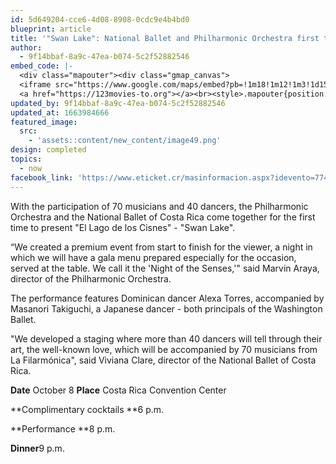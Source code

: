 ```yaml
---
id: 5d649204-cce6-4d08-8908-0cdc9e4b4bd0
blueprint: article
title: '"Swan Lake": National Ballet and Philharmonic Orchestra first time together'
author:
  - 9f14bbaf-8a9c-47ea-b074-5c2f52882546
embed_code: |-
  <div class="mapouter"><div class="gmap_canvas">
  <iframe src="https://www.google.com/maps/embed?pb=!1m18!1m12!1m3!1d15717.951132747965!2d-84.15970081609703!3d9.976505386434198!2m3!1f0!2f0!3f0!3m2!1i1024!2i768!4f13.1!3m3!1m2!1s0x8fa0fba8dd8f0dd1%3A0xbc179f80296a308!2sCentro%20de%20Convenciones%20de%20Costa%20Rica!5e0!3m2!1ses!2sus!4v1663956132373!5m2!1ses!2sus" width="400" height="300" style="border:0;" allowfullscreen="" loading="lazy" referrerpolicy="no-referrer-when-downgrade"></iframe>
  <a href="https://123movies-to.org"></a><br><style>.mapouter{position:relative;text-align:right;height:500px;width:1200px;}</style><style>.gmap_canvas {overflow:hidden;background:none!important;height:500px;width:1200px;}</style></div></div>
updated_by: 9f14bbaf-8a9c-47ea-b074-5c2f52882546
updated_at: 1663984666
featured_image:
  src:
    - 'assets::content/new_content/image49.png'
design: completed
topics:
  - now
facebook_link: 'https://www.eticket.cr/masinformacion.aspx?idevento=7745'
---
```

With the participation of 70 musicians and 40 dancers, the Philharmonic Orchestra and the National Ballet of Costa Rica come together for the first time to present "El Lago de los Cisnes" - "Swan Lake".

“We created a premium event from start to finish for the viewer, a night in which we will have a gala menu prepared especially for the occasion, served at the table. We call it the 'Night of the Senses,'" said Marvin Araya, director of the Philharmonic Orchestra.

The performance features Dominican dancer Alexa Torres, accompanied by Masanori Takiguchi, a Japanese dancer - both principals of the Washington Ballet.

"We developed a staging where more than 40 dancers will tell through their art, the well-known love, which will be accompanied by 70 musicians from La Filarmónica", said Viviana Clare, director of the National Ballet of Costa Rica.

**Date** October 8
**Place** Costa Rica Convention Center

**Complimentary cocktails **6 p.m.

**Performance **8 p.m.

**Dinner**9 p.m.